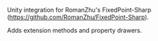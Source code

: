 Unity integration for RomanZhu's FixedPoint-Sharp (https://github.com/RomanZhu/FixedPoint-Sharp). 

Adds extension methods and property drawers.
